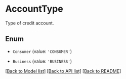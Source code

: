 # AccountType

Type of credit account.

## Enum

* `Consumer` (value: `'CONSUMER'`)

* `Business` (value: `'BUSINESS'`)

[[Back to Model list]](../README.md#documentation-for-models) [[Back to API list]](../README.md#documentation-for-api-endpoints) [[Back to README]](../README.md)
